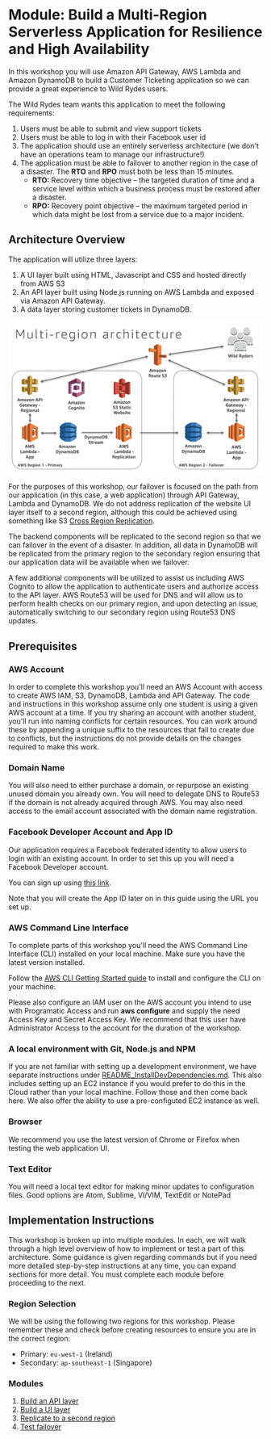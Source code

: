 # Module: Build a Multi-Region Serverless Application for Resilience and High Availability

In this workshop you will use Amazon API Gateway, AWS Lambda and Amazon
DynamoDB to build a Customer Ticketing application so we can provide a great
experience to Wild Rydes users.

The Wild Rydes team wants this application to meet the following requirements:

1. Users must be able to submit and view support tickets
2. Users must be able to log in with their Facebook user id
3. The application should use an entirely serverless architecture (we don't
   have an operations team to manage our infrastructure!)
4. The application must be able to failover to another region in the case of a
   disaster. The **RTO** and **RPO** must both be less than 15 minutes.
    * **RTO:** Recovery time objective – the targeted duration of time and a service
    level within which a business process must be restored after a disaster.
    * **RPO:** Recovery point objective –  the maximum targeted period in which data
    might be lost from a service due to a major incident.

## Architecture Overview

The application will utilize three layers:

1. A UI layer built using HTML, Javascript and CSS and hosted directly from
   AWS S3
2. An API layer built using Node.js running on AWS Lambda and exposed via
   Amazon API Gateway.
3. A data layer storing customer tickets in DynamoDB.

![Architecture diagram](images/architecture.png)

For the purposes of this workshop, our failover is focused on the path from
our application (in this case, a web application) through API Gateway,
Lambda and DynamoDB.  We do not address replication of the website UI layer
itself to a second region, although this could be achieved using something
like S3 [Cross Region
Replication](http://docs.aws.amazon.com/AmazonS3/latest/dev/crr.html).

The backend components will be replicated to the second region so that we can
failover in the event of a disaster. In addition, all data in DynamoDB will be
replicated from the primary region to the secondary region ensuring that our
application data will be available when we failover.

A few additional components will be utilized to assist us including AWS
Cognito to allow the application to authenticate users and authorize access to
the API layer. AWS Route53 will be used for DNS and will allow us to perform
health checks on our primary region, and upon detecting an issue,
automatically switching to our secondary region using Route53 DNS updates.

## Prerequisites

### AWS Account

In order to complete this workshop you'll need an AWS Account with access to
create AWS IAM, S3, DynamoDB, Lambda and API Gateway. The code and
instructions in this workshop assume only one student is using a given AWS
account at a time. If you try sharing an account with another student, you'll
run into naming conflicts for certain resources. You can work around these by
appending a unique suffix to the resources that fail to create due to
conflicts, but the instructions do not provide details on the changes required
to make this work.

### Domain Name

You will also need to either purchase a domain, or repurpose an existing
unused domain you already own.  You will need to delegate DNS to Route53 if
the domain is not already acquired through AWS.  You may also need access to
the email account associated with the domain name registration.

### Facebook Developer Account and App ID

Our application requires a Facebook federated identity to
allow users to login with an existing account. In order to set this up you
will need a Facebook Developer account.

You can sign up using [this link](https://developers.facebook.com/docs/apps/register/).

Note that you will create the App ID later on in this guide using the
URL you set up.


### AWS Command Line Interface

To complete parts of this workshop you'll need the AWS Command Line Interface
(CLI) installed on your local machine. Make sure you have the latest version
installed.

Follow the [AWS CLI Getting Started
guide](http://docs.aws.amazon.com/cli/latest/userguide/installing.html) to
install and configure the CLI on your machine.

Please also configure an IAM user on the AWS account you intend to use with
Programatic Access and run **aws configure** and supply the need Access Key
and Secret Access Key.  We recommend that this user have Administrator Access
to the account for the duration of the workshop.

### A local environment with Git, Node.js and NPM

If you are not familiar with setting up a development environment, we have
separate instructions under
[README_InstallDevDependencies.md](README_InstallDevDependencies.md). This
also includes setting up an EC2 instance if you would prefer to do this in the
Cloud rather than your local machine. Follow those and then come back here.
We also offer the ability to use a pre-configuted EC2 instance as well.

### Browser

We recommend you use the latest version of Chrome or Firefox when testing the
web application UI.

### Text Editor

You will need a local text editor for making minor updates to configuration
files.  Good options are Atom, Sublime, VI/VIM, TextEdit or NotePad


## Implementation Instructions

This workshop is broken up into multiple modules. In each, we will walk
through a high level overview of how to implement or test a part of this
architecture. Some guidance is given regarding commands but if you need more
detailed step-by-step instructions at any time, you can expand sections for
more detail. You must complete each module before proceeding to the next.

### Region Selection

We will be using the following two regions for this workshop. Please remember
these and check before creating resources to ensure you are in the correct
region:
* Primary: `eu-west-1` (Ireland)
* Secondary: `ap-southeast-1` (Singapore)

### Modules

1. [Build an API layer](1_API/README.md)
2. [Build a UI layer](2_UI/README.md)
3. [Replicate to a second region](3_Replication/README.md)
4. [Test failover](4_Testing/README.md)
